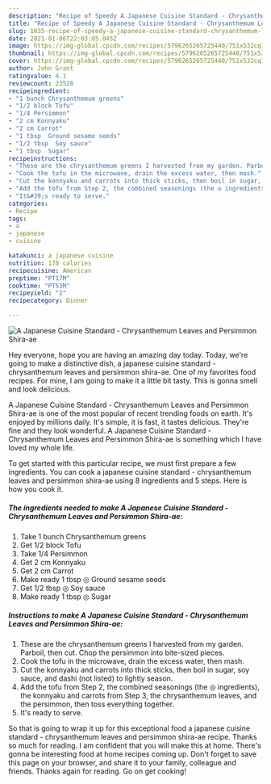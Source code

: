 ```yaml
---
description: "Recipe of Speedy A Japanese Cuisine Standard - Chrysanthemum Leaves and Persimmon Shira-ae"
title: "Recipe of Speedy A Japanese Cuisine Standard - Chrysanthemum Leaves and Persimmon Shira-ae"
slug: 1035-recipe-of-speedy-a-japanese-cuisine-standard-chrysanthemum-leaves-and-persimmon-shira-ae
date: 2021-01-06T22:03:05.045Z
image: https://img-global.cpcdn.com/recipes/5796265265725440/751x532cq70/a-japanese-cuisine-standard-chrysanthemum-leaves-and-persimmon-shira-ae-recipe-main-photo.jpg
thumbnail: https://img-global.cpcdn.com/recipes/5796265265725440/751x532cq70/a-japanese-cuisine-standard-chrysanthemum-leaves-and-persimmon-shira-ae-recipe-main-photo.jpg
cover: https://img-global.cpcdn.com/recipes/5796265265725440/751x532cq70/a-japanese-cuisine-standard-chrysanthemum-leaves-and-persimmon-shira-ae-recipe-main-photo.jpg
author: John Grant
ratingvalue: 4.1
reviewcount: 23528
recipeingredient:
- "1 bunch Chrysanthemum greens"
- "1/2 block Tofu"
- "1/4 Persimmon"
- "2 cm Konnyaku"
- "2 cm Carrot"
- "1 tbsp  Ground sesame seeds"
- "1/2 tbsp  Soy sauce"
- "1 tbsp  Sugar"
recipeinstructions:
- "These are the chrysanthemum greens I harvested from my garden. Parboil, then cut. Chop the persimmon into bite-sized pieces."
- "Cook the tofu in the microwave, drain the excess water, then mash."
- "Cut the konnyaku and carrots into thick sticks, then boil in sugar, soy sauce, and dashi (not listed) to lightly season."
- "Add the tofu from Step 2, the combined seasonings (the ◎ ingredients), the konnyaku and carrots from Step 3, the chrysanthemum leaves, and the persimmon, then toss everything together."
- "It&#39;s ready to serve."
categories:
- Recipe
tags:
- a
- japanese
- cuisine

katakunci: a japanese cuisine 
nutrition: 178 calories
recipecuisine: American
preptime: "PT17M"
cooktime: "PT53M"
recipeyield: "2"
recipecategory: Dinner

---
```



![A Japanese Cuisine Standard - Chrysanthemum Leaves and Persimmon Shira-ae](https://img-global.cpcdn.com/recipes/5796265265725440/751x532cq70/a-japanese-cuisine-standard-chrysanthemum-leaves-and-persimmon-shira-ae-recipe-main-photo.jpg)

Hey everyone, hope you are having an amazing day today. Today, we're going to make a distinctive dish, a japanese cuisine standard - chrysanthemum leaves and persimmon shira-ae. One of my favorites food recipes. For mine, I am going to make it a little bit tasty. This is gonna smell and look delicious.

A Japanese Cuisine Standard - Chrysanthemum Leaves and Persimmon Shira-ae is one of the most popular of recent trending foods on earth. It's enjoyed by millions daily. It's simple, it is fast, it tastes delicious. They're fine and they look wonderful. A Japanese Cuisine Standard - Chrysanthemum Leaves and Persimmon Shira-ae is something which I have loved my whole life.




To get started with this particular recipe, we must first prepare a few ingredients. You can cook a japanese cuisine standard - chrysanthemum leaves and persimmon shira-ae using 8 ingredients and 5 steps. Here is how you cook it.

<!--inarticleads1-->

##### The ingredients needed to make A Japanese Cuisine Standard - Chrysanthemum Leaves and Persimmon Shira-ae:

1. Take 1 bunch Chrysanthemum greens
1. Get 1/2 block Tofu
1. Take 1/4 Persimmon
1. Get 2 cm Konnyaku
1. Get 2 cm Carrot
1. Make ready 1 tbsp ◎ Ground sesame seeds
1. Get 1/2 tbsp ◎ Soy sauce
1. Make ready 1 tbsp ◎ Sugar




<!--inarticleads2-->

##### Instructions to make A Japanese Cuisine Standard - Chrysanthemum Leaves and Persimmon Shira-ae:

1. These are the chrysanthemum greens I harvested from my garden. Parboil, then cut. Chop the persimmon into bite-sized pieces.
1. Cook the tofu in the microwave, drain the excess water, then mash.
1. Cut the konnyaku and carrots into thick sticks, then boil in sugar, soy sauce, and dashi (not listed) to lightly season.
1. Add the tofu from Step 2, the combined seasonings (the ◎ ingredients), the konnyaku and carrots from Step 3, the chrysanthemum leaves, and the persimmon, then toss everything together.
1. It&#39;s ready to serve.




So that is going to wrap it up for this exceptional food a japanese cuisine standard - chrysanthemum leaves and persimmon shira-ae recipe. Thanks so much for reading. I am confident that you will make this at home. There's gonna be interesting food at home recipes coming up. Don't forget to save this page on your browser, and share it to your family, colleague and friends. Thanks again for reading. Go on get cooking!
